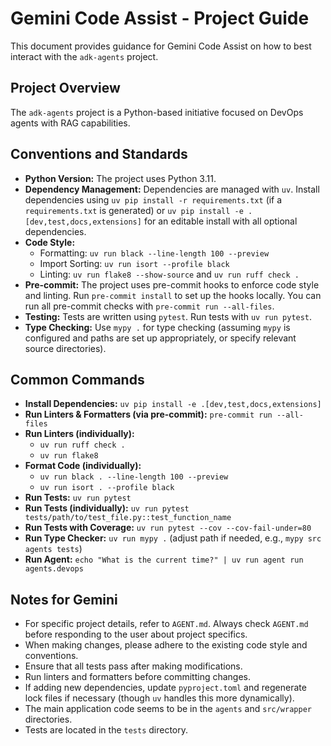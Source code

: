 # Gemini Code Assist - Project Guide

This document provides guidance for Gemini Code Assist on how to best interact with the `adk-agents` project.

## Project Overview

The `adk-agents` project is a Python-based initiative focused on DevOps agents with RAG capabilities.

## Conventions and Standards

*   **Python Version:** The project uses Python 3.11.
*   **Dependency Management:** Dependencies are managed with `uv`. Install dependencies using `uv pip install -r requirements.txt` (if a `requirements.txt` is generated) or `uv pip install -e .[dev,test,docs,extensions]` for an editable install with all optional dependencies.
*   **Code Style:**
    *   Formatting: `uv run black --line-length 100 --preview`
    *   Import Sorting: `uv run isort --profile black`
    *   Linting: `uv run flake8 --show-source` and `uv run ruff check .`
*   **Pre-commit:** The project uses pre-commit hooks to enforce code style and linting. Run `pre-commit install` to set up the hooks locally. You can run all pre-commit checks with `pre-commit run --all-files`.
*   **Testing:** Tests are written using `pytest`. Run tests with `uv run pytest`.
*   **Type Checking:** Use `mypy .` for type checking (assuming `mypy` is configured and paths are set up appropriately, or specify relevant source directories).

## Common Commands

*   **Install Dependencies:** `uv pip install -e .[dev,test,docs,extensions]`
*   **Run Linters & Formatters (via pre-commit):** `pre-commit run --all-files`
*   **Run Linters (individually):**
    *   `uv run ruff check .`
    *   `uv run flake8`
*   **Format Code (individually):**
    *   `uv run black . --line-length 100 --preview`
    *   `uv run isort . --profile black`
*   **Run Tests:** `uv run pytest`
*   **Run Tests (individually):** `uv run pytest tests/path/to/test_file.py::test_function_name`
*   **Run Tests with Coverage:** `uv run pytest --cov --cov-fail-under=80`
*   **Run Type Checker:** `uv run mypy .` (adjust path if needed, e.g., `mypy src agents tests`)
*   **Run Agent:** `echo "What is the current time?" | uv run agent run agents.devops`

## Notes for Gemini

*   For specific project details, refer to `AGENT.md`. Always check `AGENT.md` before responding to the user about project specifics.
*   When making changes, please adhere to the existing code style and conventions.
*   Ensure that all tests pass after making modifications.
*   Run linters and formatters before committing changes.
*   If adding new dependencies, update `pyproject.toml` and regenerate lock files if necessary (though `uv` handles this more dynamically).
*   The main application code seems to be in the `agents` and `src/wrapper` directories.
*   Tests are located in the `tests` directory.
